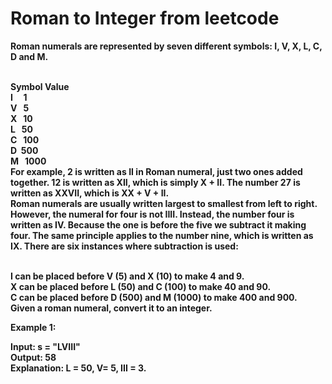<h1>Roman to Integer from leetcode</h1>

<b>Roman numerals are represented by seven different symbols: I, V, X, L, C, D and M.

<br>Symbol       Value
<br>I     &nbsp;  &nbsp;       1
<br>V     &nbsp;     5
<br>X     &nbsp; 10
<br>L     &nbsp;  50
<br>C     &nbsp;  100
<br>D     &nbsp;500
<br>M     &nbsp;  1000
  <br>
For example, 2 is written as II in Roman numeral, just two ones added together. 12 is written as XII, which is simply X + II. The number 27 is written as XXVII, which is XX + V + II.
<br>Roman numerals are usually written largest to smallest from left to right. However, the numeral for four is not IIII. Instead, the number four is written as IV. Because the one is before the five we subtract it making four. The same principle applies to the number nine, which is written as IX. There are six instances where subtraction is used:

<br>I can be placed before V (5) and X (10) to make 4 and 9. 
<br>X can be placed before L (50) and C (100) to make 40 and 90. 
<br>C can be placed before D (500) and M (1000) to make 400 and 900.
<br>Given a roman numeral, convert it to an integer.

 

Example 1:


Input: s = "LVIII"
<br>Output: 58
<br>Explanation: L = 50, V= 5, III = 3.
